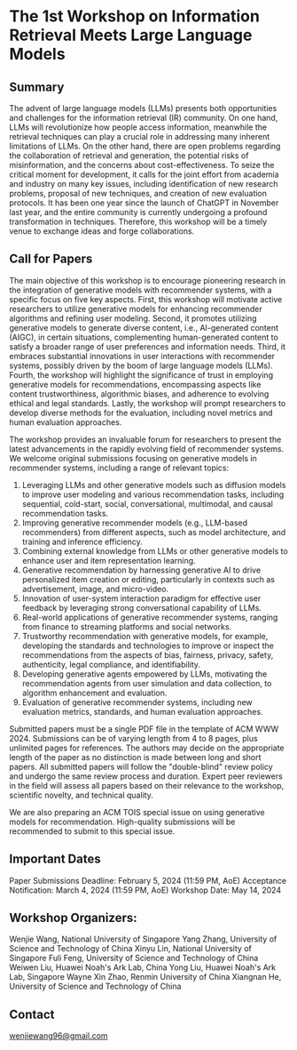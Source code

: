 # The 1st Workshop on Information Retrieval Meets Large Language Models

## Summary

The advent of large language models (LLMs) presents both opportunities and challenges for the information retrieval (IR) community. On one hand, LLMs will revolutionize how people access information, meanwhile the retrieval techniques can play a crucial role in addressing many inherent limitations of LLMs. On the other hand, there are open problems regarding the collaboration of retrieval and generation, the potential risks of misinformation, and the concerns about cost-effectiveness. To seize the critical moment for development, it calls for the joint effort from academia and industry on many key issues, including identification of new research problems, proposal of new techniques, and creation of new evaluation protocols. It has been one year since the launch of ChatGPT in November last year, and the entire community is currently undergoing a profound transformation in techniques. Therefore, this workshop will be a timely venue to exchange ideas and forge collaborations.


## Call for Papers

The main objective of this workshop is to encourage pioneering research in the integration of generative models with recommender systems, with a specific focus on five key aspects. First, this workshop will motivate active researchers to utilize generative models for enhancing recommender algorithms and refining user modeling. Second, it promotes utilizing generative models to generate diverse content, i.e., AI-generated content (AIGC), in certain situations, complementing human-generated content to satisfy a broader range of user preferences and information needs. Third, it embraces substantial innovations in user interactions with recommender systems, possibly driven by the boom of large language models (LLMs). Fourth, the workshop will highlight the significance of trust in employing generative models for recommendations, encompassing aspects like content trustworthiness, algorithmic biases, and adherence to evolving ethical and legal standards. Lastly, the workshop will prompt researchers to develop diverse methods for the evaluation, including novel metrics and human evaluation approaches.

The workshop provides an invaluable forum for researchers to present the latest advancements in the rapidly evolving field of recommender systems. We welcome original submissions focusing on generative models in recommender systems, including a range of relevant topics:

1) Leveraging LLMs and other generative models such as diffusion models to improve user modeling and various recommendation tasks, including sequential, cold-start, social, conversational, multimodal, and causal recommendation tasks.
2) Improving generative recommender models (e.g., LLM-based recommenders) from different aspects, such as model architecture, and training and inference efficiency.
3) Combining external knowledge from LLMs or other generative models to enhance user and item representation learning.
4) Generative recommendation by harnessing generative AI to drive personalized item creation or editing, particularly in contexts such as advertisement, image, and micro-video.
5) Innovation of user-system interaction paradigm for effective user feedback by leveraging strong conversational capability of LLMs.
6) Real-world applications of generative recommender systems, ranging from finance to streaming platforms and social networks.
7) Trustworthy recommendation with generative models, for example, developing the standards and technologies to improve or inspect the recommendations from the aspects of bias, fairness, privacy, safety, authenticity, legal compliance, and identifiability.
8) Developing generative agents empowered by LLMs, motivating the recommendation agents from user simulation and data collection, to algorithm enhancement and evaluation.
9) Evaluation of generative recommender systems, including new evaluation metrics, standards, and human evaluation approaches.

Submitted papers must be a single PDF file in the template of ACM WWW 2024. Submissions can be of varying length from 4 to 8 pages, plus unlimited pages for references. The authors may decide on the appropriate length of the paper as no distinction is made between long and short papers. All submitted papers will follow the "double-blind" review policy and undergo the same review process and duration. Expert peer reviewers in the field will assess all papers based on their relevance to the workshop, scientific novelty, and technical quality.

We are also preparing an ACM TOIS special issue on using generative models for recommendation. High-quality submissions will be recommended to submit to this special issue.


## Important Dates

Paper Submissions Deadline: February 5, 2024 (11:59 PM, AoE)
Acceptance Notification: March 4, 2024 (11:59 PM, AoE)
Workshop Date: May 14, 2024

## Workshop Organizers:

Wenjie Wang, National University of Singapore
Yang Zhang, University of Science and Technology of China
Xinyu Lin, National University of Singapore
Fuli Feng, University of Science and Technology of China
Weiwen Liu, Huawei Noah's Ark Lab, China
Yong Liu, Huawei Noah's Ark Lab, Singapore
Wayne Xin Zhao, Renmin University of China
Xiangnan He, University of Science and Technology of China


## Contact

wenjiewang96@gmail.com



